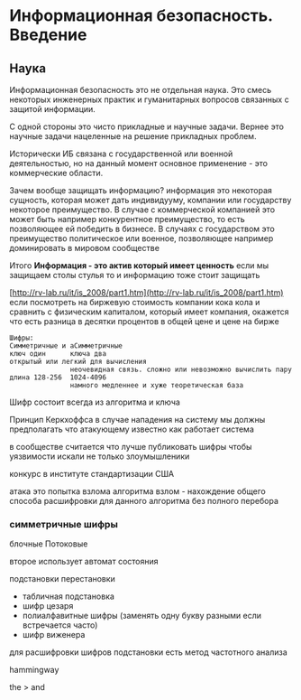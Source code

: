 # Информационная безопасность. Введение

## Наука

Информационная безопасность это не отдельная наука. Это смесь некоторых инженерных практик и гуманитарных вопросов связанных с защитой информации.

С одной стороны это чисто прикладные и научные задачи. Вернее это научные задачи нацеленные на решение прикладных проблем.

Исторически ИБ связана с государственной или военной деятельностью, но на данный момент основное применение - это коммерческие области.

Зачем вообще защищать информацию?
информация это некоторая сущность, которая может дать индивидууму, компании или государству некоторое преимущество.
В случае с коммерческой компанией это может быть например конкурентное преимущество, то есть позволяющее ей победить в бизнесе.
В случаях с государством это преимущество политическое или военное, позволяющее например доминировать в мировом сообществе

Итого
**Информация - это актив который имеет ценность**
если мы защищаем столы стулья то и информацию тоже стоит защищать

[http://rv-lab.ru/it/is_2008/part1.htm](http://rv-lab.ru/it/is_2008/part1.htm)
если посмотреть на биржевую стоимость компании кока кола и сравнить с физическим капиталом, который имеет компания, окажется что есть разница в десятки процентов в общей цене и цене на бирже

```
Шифры:
Cимметричные и аCимметричные
ключ один      ключа два
открытый или легкий для вычисления
               неочевидная связь. сложно или невозможно вычислить пару
длина 128-256  1024-4096
               намного медленнее и хуже теоретическая база
```

Шифр cостоит всегда из алгоритма и ключа

Принцип Керкхоффса
в случае нападения на систему мы должны предполагать что атакующему известно как работает система

в сообществе считается что лучше публиковать шифры чтобы уязвимости искали не только злоумышленики

конкурс в институте стандартизации США


атака это попытка взлома алгоритма
взлом - нахождение общего способа расшифровки для данного алгоритма без полного перебора


### симметричные шифры

блочные Потоковые

второе использует автомат состояния


подстановки перестановки

* табличная подстановка
* шифр цезаря
* полиалфавитные шифры (заменять одну букву разными если встречается часто)
* шифр виженера

для расшифровки шифров подстановки есть метод частотного анализа

hammingway

the > and

